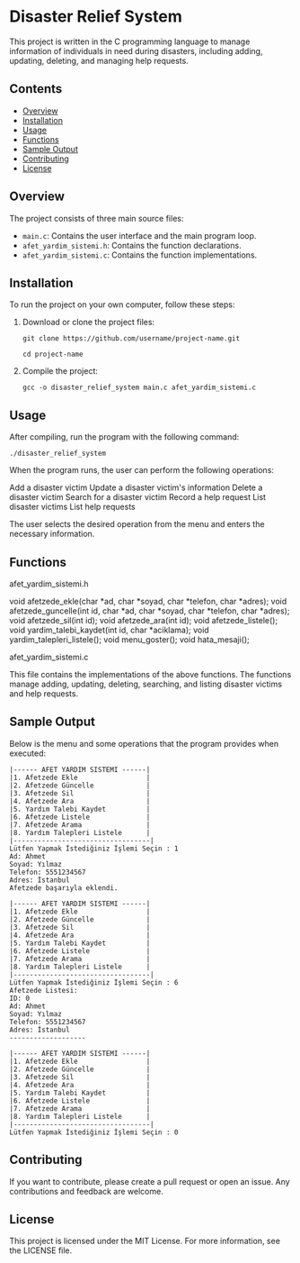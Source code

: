 # Disaster Relief System

This project is written in the C programming language to manage information of individuals in need during disasters, including adding, updating, deleting, and managing help requests.

## Contents
- [Overview](#overview)
- [Installation](#installation)
- [Usage](#usage)
- [Functions](#functions)
- [Sample Output](#sample-output)
- [Contributing](#contributing)
- [License](#license)

## Overview

The project consists of three main source files:
- `main.c`: Contains the user interface and the main program loop.
- `afet_yardim_sistemi.h`: Contains the function declarations.
- `afet_yardim_sistemi.c`: Contains the function implementations.

## Installation

To run the project on your own computer, follow these steps:

1. Download or clone the project files:
    
       git clone https://github.com/username/project-name.git

       cd project-name

3. Compile the project:
    
       gcc -o disaster_relief_system main.c afet_yardim_sistemi.c

## Usage

After compiling, run the program with the following command:

    ./disaster_relief_system

When the program runs, the user can perform the following operations:

  Add a disaster victim
  Update a disaster victim's information
  Delete a disaster victim
  Search for a disaster victim
  Record a help request
  List disaster victims
  List help requests

The user selects the desired operation from the menu and enters the necessary information.

## Functions
afet_yardim_sistemi.h

  void afetzede_ekle(char *ad, char *soyad, char *telefon, char *adres);
  void afetzede_guncelle(int id, char *ad, char *soyad, char *telefon, char *adres);
  void afetzede_sil(int id);
  void afetzede_ara(int id);
  void afetzede_listele();
  void yardim_talebi_kaydet(int id, char *aciklama);
  void yardim_talepleri_listele();
  void menu_goster();
  void hata_mesaji();

afet_yardim_sistemi.c

This file contains the implementations of the above functions. The functions manage adding, updating, deleting, searching, and listing disaster victims and help requests.

## Sample Output

Below is the menu and some operations that the program provides when executed:

    |------ AFET YARDIM SISTEMI ------|
    |1. Afetzede Ekle                 |
    |2. Afetzede Güncelle             |
    |3. Afetzede Sil                  |
    |4. Afetzede Ara                  |
    |5. Yardım Talebi Kaydet          |
    |6. Afetzede Listele              |
    |7. Afetzede Arama                |
    |8. Yardım Talepleri Listele      |
    |----------------------------------|
    Lütfen Yapmak İstediğiniz İşlemi Seçin : 1
    Ad: Ahmet
    Soyad: Yılmaz
    Telefon: 5551234567
    Adres: İstanbul
    Afetzede başarıyla eklendi.

    |------ AFET YARDIM SISTEMI ------|
    |1. Afetzede Ekle                 |
    |2. Afetzede Güncelle             |
    |3. Afetzede Sil                  |
    |4. Afetzede Ara                  |
    |5. Yardım Talebi Kaydet          |
    |6. Afetzede Listele              |
    |7. Afetzede Arama                |
    |8. Yardım Talepleri Listele      |
    |----------------------------------|
    Lütfen Yapmak İstediğiniz İşlemi Seçin : 6
    Afetzede Listesi:
    ID: 0
    Ad: Ahmet
    Soyad: Yılmaz
    Telefon: 5551234567
    Adres: İstanbul
    -------------------

    |------ AFET YARDIM SISTEMI ------|
    |1. Afetzede Ekle                 |
    |2. Afetzede Güncelle             |
    |3. Afetzede Sil                  |
    |4. Afetzede Ara                  |
    |5. Yardım Talebi Kaydet          |
    |6. Afetzede Listele              |
    |7. Afetzede Arama                |
    |8. Yardım Talepleri Listele      |
    |----------------------------------|
    Lütfen Yapmak İstediğiniz İşlemi Seçin : 0

## Contributing

If you want to contribute, please create a pull request or open an issue. Any contributions and feedback are welcome.

## License

This project is licensed under the MIT License. For more information, see the LICENSE file.
